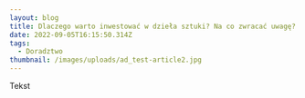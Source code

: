 ```yaml
---
layout: blog
title: Dlaczego warto inwestować w dzieła sztuki? Na co zwracać uwagę?
date: 2022-09-05T16:15:50.314Z
tags:
  - Doradztwo
thumbnail: /images/uploads/ad_test-article2.jpg
---
```


Tekst
